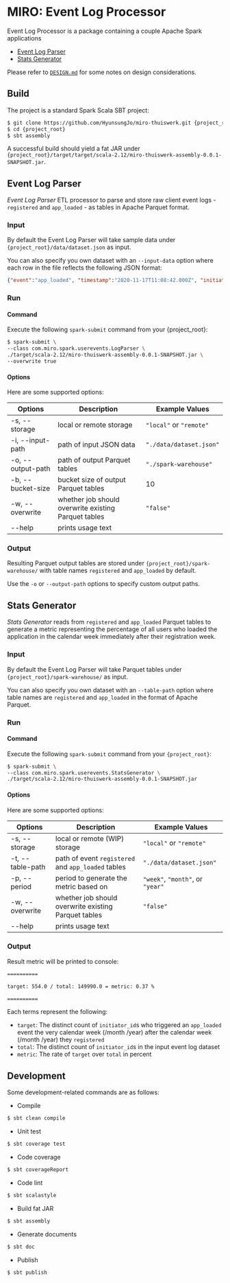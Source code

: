 # MIRO: Event Log Processor

Event Log Processor is a package containing a couple Apache Spark applications
- [Event Log Parser](#event-log-parser)
- [Stats Generator](#stats-generator)

Please refer to [`DESIGN.md`](./DESIGN.md) for some notes on design considerations.

## Build

The project is a standard Spark Scala SBT project:

```bash
$ git clone https://github.com/HyunsungJo/miro-thuiswerk.git {project_root}
$ cd {project_root}
$ sbt assembly
```
A successful build should yield a fat JAR under `{project_root}/target/target/scala-2.12/miro-thuiswerk-assembly-0.0.1-SNAPSHOT.jar`.

## Event Log Parser

*Event Log Parser* ETL processor to parse and store raw client event logs - `registered` and `app_loaded` - as tables in Apache Parquet format.

### Input

By default the Event Log Parser will take sample data under `{project_root}/data/dataset.json` as input.

You can also specify you own dataset with an `--input-data` option where each row in the file reflects the following JSON format:

```json
{"event":"app_loaded", "timestamp":"2020-11-17T11:08:42.000Z", "initiator_id":3, "device_type":"mobile","browser_version":"18.18362","channel":"invite","campaign":""}
```

### Run

#### Command

Execute the following `spark-submit` command from your {project_root}:

```bash
$ spark-submit \
--class com.miro.spark.userevents.LogParser \
./target/scala-2.12/miro-thuiswerk-assembly-0.0.1-SNAPSHOT.jar \
--overwrite true
```

#### Options

Here are some supported options:

| Options                   | Description                                          | Example Values
|---------------------------|------------------------------------------------------|------------------------
| -s, --storage <value>     | local or remote storage                              | `"local"` or `"remote"`
| -i, --input-path <value>  | path of input JSON data                              | `"./data/dataset.json"`
| -o, --output-path <value> | path of output Parquet tables                        | `"./spark-warehouse"`
| -b, --bucket-size <value> | bucket size of output Parquet tables                 | 10
| -w, --overwrite <value>   | whether job should overwrite existing Parquet tables | `"false"`
| --help                    | prints usage text                                    |

### Output

Resulting Parquet output tables are stored under `{project_root}/spark-warehouse/`
with table names `registered` and `app_loaded` by default.

Use the `-o` or `--output-path` options to specify custom output paths.


## Stats Generator

*Stats Generator* reads from `registered` and `app_loaded` Parquet tables to generate a metric representing
the percentage of all users who loaded the application in the calendar week immediately after their registration week.

### Input

By default the Event Log Parser will take Parquet tables under `{project_root}/spark-warehouse/` as input.

You can also specify you own dataset with an `--table-path` option where table names are `registered` and `app_loaded`
in the format of Apache Parquet.

### Run

#### Command

Execute the following `spark-submit` command from your `{project_root}`:
```bash
$ spark-submit \
--class com.miro.spark.userevents.StatsGenerator \
./target/scala-2.12/miro-thuiswerk-assembly-0.0.1-SNAPSHOT.jar
```

#### Options

Here are some supported options:

| Options                   | Description                                          | Example Values
|---------------------------|------------------------------------------------------|------------------------
| -s, --storage <value>     | local or remote (WIP) storage                        | `"local"` or `"remote"`
| -t, --table-path <value>  | path of event `registered` and `app_loaded` tables   | `"./data/dataset.json"`
| -p, --period <value>      | period to generate the metric based on               | `"week"`, `"month"`, or `"year"`
| -w, --overwrite <value>   | whether job should overwrite existing Parquet tables | `"false"`
| --help                    | prints usage text                                    |

### Output

Result metric will be printed to console:

```bash
==========

target: 554.0 / total: 149990.0 = metric: 0.37 %

==========
```
Each terms represent the following:
- `target`: The distinct count of `initiator_id`s who triggered an `app_loaded` event the very calendar week (/month /year)
after the calendar week (/month /year) they `registered`
- `total`: The distinct count of `initiator_id`s in the input event log dataset
- `metric`: The rate of `target` over `total` in percent

## Development

Some development-related commands are as follows:

- Compile
```bash
$ sbt clean compile
```
- Unit test
```bash
$ sbt coverage test
```
- Code coverage
```bash
$ sbt coverageReport
```
- Code lint
```bash
$ sbt scalastyle
```
- Build fat JAR
```bash
$ sbt assembly
```
- Generate documents
```bash
$ sbt doc
```
- Publish
```bash
$ sbt publish
```


